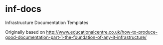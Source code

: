 # inf-docs
Infrastructure Documentation Templates

Originally based on http://www.educationalcentre.co.uk/how-to-produce-good-documentation-part-1-the-foundation-of-any-it-infrastructure/
